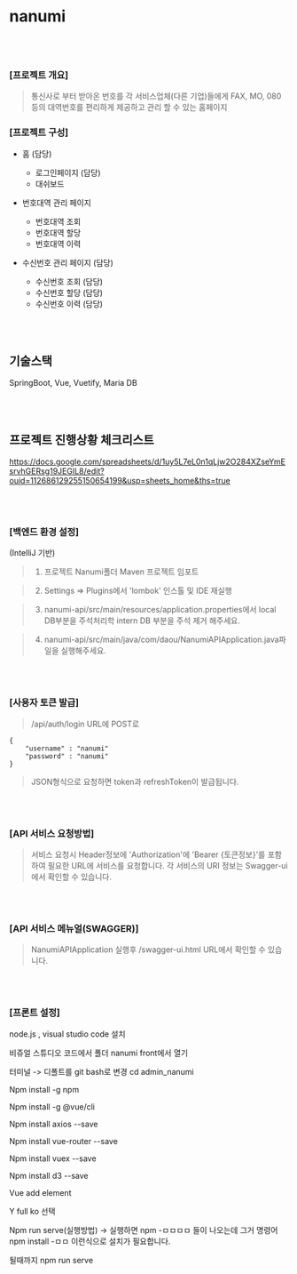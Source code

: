 # nanumi
<br>
<br>

### [프로젝트 개요]
> 통신사로 부터 받아온 번호를 각 서비스업체(다른 기업)들에게 FAX, MO, 080 등의 대역번호를 편리하게 제공하고 관리 할 수 있는 홈페이지

### [프로젝트 구성]
  
+ 홈 (담당)
  + 로그인페이지 (담당)
  + 대쉬보드

+ 번호대역 관리 페이지
  + 번호대역 조회
  + 번호대역 할당
  + 번호대역 이력

+ 수신번호 관리 페이지 (담당)
  + 수신번호 조회 (담당)
  + 수신번호 할당 (담당)
  + 수신번호 이력 (담당)

<br>
<br>

## 기술스택
SpringBoot, Vue, Vuetify, Maria DB

<br>
<br>

## 프로젝트 진행상황 체크리스트
https://docs.google.com/spreadsheets/d/1uy5L7eL0n1qLjw2O284XZseYmEsrvhGERsg19JEGIL8/edit?ouid=112686129255150654199&usp=sheets_home&ths=true

<br>
<br>

### [백엔드 환경 설정]
(IntelliJ 기반)
> 1. 프로젝트 Nanumi폴더 Maven 프로젝트 임포트

> 2. Settings => Plugins에서 'lombok' 인스톨 및 IDE 재실행

> 3. nanumi-api/src/main/resources/application.properties에서 local DB부분을 주석처리학 intern DB 부분을 주석 제거 해주세요.

> 4. nanumi-api/src/main/java/com/daou/NanumiAPIApplication.java파일을 실행해주세요.

<br>
<br>

### [사용자 토큰 발급]
> /api/auth/login URL에 POST로
```
{
 	"username" : "nanumi"
 	"password" : "nanumi"
}
```
> JSON형식으로 요청하면 token과 refreshToken이 발급됩니다.

<br>
<br>

### [API 서비스 요청방법]
> 서비스 요청시 Header정보에 'Authorization'에 'Bearer {토큰정보}'를 포함하여 필요한 URL에 서비스를 요청합니다.
> 각 서비스의 URI 정보는 Swagger-ui에서 확인할 수 있습니다.

<br>
<br>

### [API 서비스 메뉴얼(SWAGGER)]
> NanumiAPIApplication 실행후 /swagger-ui.html URL에서 확인할 수 있습니다.

<br>
<br>

### [프론트 설정]
node.js , visual studio code 설치

비쥬얼 스튜디오 코드에서 폴더 nanumi front에서 열기

터미널 -> 디폴트를 git bash로 변경
cd admin_nanumi

Npm install -g npm

Npm install -g @vue/cli

Npm install axios --save

Npm install vue-router --save

Npm install vuex --save

Npm install d3 --save

Vue add element

Y full ko 선택

Npm run serve(실행방법)
-> 실행하면 npm -ㅁㅁㅁㅁ 들이 나오는데 그거 명령어 
npm install -ㅁㅁ 이런식으로 설치가 필요합니다.

될때까지  npm run serve
